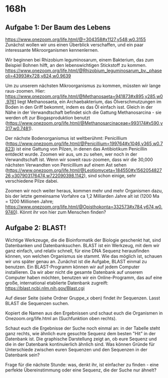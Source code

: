 # 168h

## Aufgabe 1: Der Baum des Lebens
https://www.onezoom.org/life.html/@=304358#x1127,y548,w0.3155
Zunächst wollen wir uns einen Überblick verschaffen, und ein paar interessante Mikroorganismen kennenlernen.

Wir beginnen bei Rhizobium leguminosarum, einem Bakterium, das zum Beispiel Bohnen hilft, an den lebenswichtigen Stickstoff zu kommen.
https://www.onezoom.org/life.html/@Rhizobium_leguminosarum_bv._phaseoli=43993#x728,y824,w0.9639

Um zu unserem nächsten Mikroorganismus zu kommen, müssten wir lange raus-zoomen. 
Hier: https://www.onezoom.org/life.html/@Methanosaeta=941873#x895,y285,w0.9761 liegt Methanosaeta, ein Archaebakterium, das Ölverschmutzungen im Boden in den Griff bekommt, indem es das Öl einfach isst. Gleich in der Nähe in der Verwandtschaft befindet sich die Gattung Methanosarcina - sie werden oft zur Biogasproduktion benutzt (https://www.onezoom.org/life.html/@Methanosarcinaceae=993174#x590,y317,w0.7481).

Der nächste Bodenorganismus ist weltberühmt: Penicillium (https://www.onezoom.org/life.html/@Penicillium=199764#x1046,y365,w0.7823) ist eine Gattung von Pilzen, in denen das Antibiotikum Penicillin entdeckt wurde. Zoomen wir aus, um zu sehen, wer noch in der Verwandtschaft ist. Wenn wir soweit raus-zoomen, dass wir die 30,000 nächsten Verwandten von Penicillium auf einem Ast sehen (https://www.onezoom.org/life.html/@Leotiomyceta=184550#x156205482726,y307903176474,w722090398.1142), sind schon einige, sehr verschiedene Pilze dabei. 

Zoomen wir noch weiter heraus, kommen mehr und mehr Organismen dazu, bis der letzte gemeinsame Vorfahre ca 1,2 Milliarden Jahre alt ist (1200 Ma = 1200 Millionen Jahre; https://www.onezoom.org/life.html/@Opisthokonta=332573#x784,y674,w0.9740). Könnt ihr von hier zum Menschen finden?


## Aufgabe 2: BLAST!
Wichtige Werkzeuge, die die Bioinformatik der Biologie geschenkt hat, sind Datenbanken und Datenbanksuchen. BLAST ist ein Werkzeug, mit dem wir ganz einfach, und relativ schnell, für eine DNA Sequenz herausfinden können, von welchen Organismus sie stammt. Wie das möglich ist, schauen wir uns später genau an. Zunächst ist die Aufgabe, BLAST einmal zu benutzen.
Ein BLAST-Programm können wir auf jedem Computer installieren. Da wir aber nicht die gesamte Datenbank auf unserem Computer haben möchten, benutzen wir ein Online-Programm, das auf eine große, international etablierte Datenbank zugreift:
https://blast.ncbi.nlm.nih.gov/Blast.cgi

Auf dieser Seite (siehe Ordner Gruppe_x oben) findet ihr Sequenzen. Lasst BLAST die Sequenzen suchen. 

Kopiert die Namen aus den Ergebnissen und schaut euch die Organismen in Onezoom.org/life.html an (Suchfunktion oben rechts).

Schaut euch die Ergebnisse der Suche noch einmal an: in der Tabelle steht ganz rechts, wie ähnlich eure gesuchte Sequenz dem besten "Hit" in der Datenbank ist. Die graphische Darstellung zeigt an, ob eure Sequenz und die in der Datenbank kontinuierlich ähnlich sind. Was können Gründe für Unterschiede zwischen euren Sequenzen und den Sequenzen in der Datenbank sein?

Frage für die nächste Stunde: was, denkt ihr, ist einfacher zu finden - eine perfekte Übereinstimmung oder eine Sequenz, die der Suche nur ähnelt?
